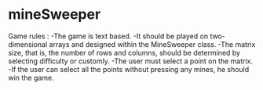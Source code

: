 # mineSweeper
Game rules :
-The game is text based.
-It should be played on two-dimensional arrays and designed within the MineSweeper class.
-The matrix size, that is, the number of rows and columns, should be determined by selecting difficulty or  customly.
-The user must select a point on the matrix.
-If the user can select all the points without pressing any mines, he should win the game.

